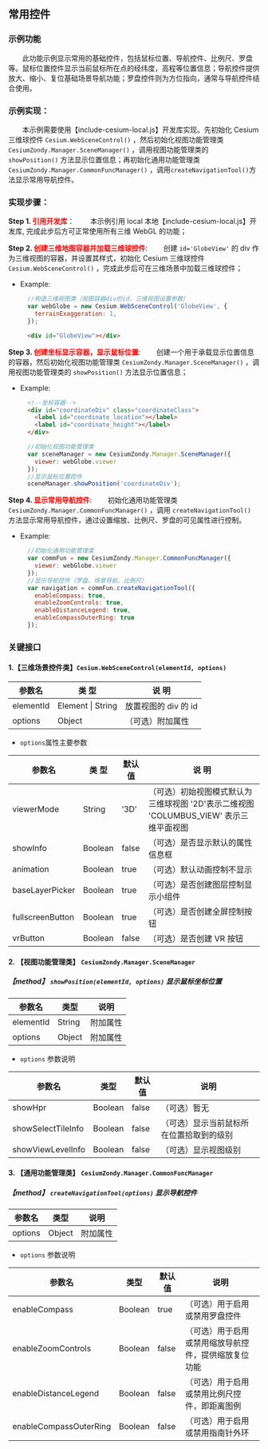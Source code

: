 ## 常用控件

### 示例功能

&ensp;&ensp;&ensp;&ensp;此功能示例显示常用的基础控件，包括鼠标位置、导航控件、比例尺、罗盘等。鼠标位置控件显示当前鼠标所在点的经纬度，高程等位置信息；导航控件提供放大、缩小、复位基础场景导航功能；罗盘控件则为方位指向，通常与导航控件结合使用。

### 示例实现：

&ensp;&ensp;&ensp;&ensp;本示例需要使用【include-cesium-local.js】开发库实现。先初始化 Cesium 三维球控件 `Cesium.WebSceneControl()` ，然后初始化视图功能管理类 `CesiumZondy.Manager.SceneManager()` ，调用视图功能管理类的 `showPosition()` 方法显示位置信息；再初始化通用功能管理类`CesiumZondy.Manager.CommonFuncManager()` ，调用`createNavigationTool()`方法显示常用导航控件。

### 实现步骤：

**Step 1. <font color=red>引用开发库</font>**：
&ensp;&ensp;&ensp;&ensp;本示例引用 local 本地【include-cesium-local.js】开发库, 完成此步后方可正常使用所有三维 WebGL 的功能；

**Step 2. <font color=red>创建三维地图容器并加载三维球控件</font>**:
&ensp;&ensp;&ensp;&ensp;创建 `id='GlobeView'` 的 div 作为三维视图的容器，并设置其样式，初始化 Cesium 三维球控件 `Cesium.WebSceneControl()` ，完成此步后可在三维场景中加载三维球控件；

- Example:

  ```Javascript
    //构造三维视图类（视图容器div的id，三维视图设置参数）
    var webGlobe = new Cesium.WebSceneControl('GlobeView', {
      terrainExaggeration: 1,
    });
  ```

  ```html
    <div id="GlobeView"></div>
  ```

**Step 3. <font color=red>创建坐标显示容器，显示鼠标位置</font>**:
&ensp;&ensp;&ensp;&ensp;创建一个用于承载显示位置信息的容器，然后初始化视图功能管理类 `CesiumZondy.Manager.SceneManager()` ，调用视图功能管理类的 `showPosition()` 方法显示位置信息；

- Example:

  ```html
    <!--坐标容器-->
    <div id="coordinateDiv" class="coordinateClass">
      <label id="coordinate_location"></label>
      <label id="coordinate_height"></label>
    </div>
  ```

  ```Javascript
    //初始化视图功能管理类
    var sceneManager = new CesiumZondy.Manager.SceneManager({
      viewer: webGlobe.viewer
    });
    //显示鼠标位置控件
    sceneManager.showPosition('coordinateDiv');
  ```

**Step 4. <font color=red>显示常用导航控件</font>**:
&ensp;&ensp;&ensp;&ensp;初始化通用功能管理类`CesiumZondy.Manager.CommonFuncManager()` ，调用 `createNavigationTool()` 方法显示常用导航控件，通过设置缩放、比例尺、罗盘的可见属性进行控制。

- Example:
  ```Javascript
    //初始化通用功能管理类
    var commFun = new CesiumZondy.Manager.CommonFuncManager({
      viewer: webGlobe.viewer
    });
    //显示导航控件（罗盘、场景导航、比例尺）
    var navigation = commFun.createNavigationTool({
      enableCompass: true,
      enableZoomControls: true,
      enableDistanceLegend: true,
      enableCompassOuterRing: true
    });
  ```

### 关键接口

#### 1.【三维场景控件类】`Cesium.WebSceneControl(elementId, options)`

| 参数名    | 类 型             | 说 明                |
| --------- | ----------------- | -------------------- |
| elementId | Element \| String | 放置视图的 div 的 id |
| options   | Object            | （可选）附加属性     |

- `options`属性主要参数

| 参数名           | 类 型   | 默认值 | 说 明                                                                                  |
| ---------------- | ------- | ------ | -------------------------------------------------------------------------------------- |
| viewerMode       | String  | ‘3D’   | （可选）初始视图模式默认为三维球视图 '2D'表示二维视图 'COLUMBUS_VIEW' 表示三维平面视图 |
| showInfo         | Boolean | false  | （可选）是否显示默认的属性信息框                                                       |
| animation        | Boolean | true   | （可选）默认动画控制不显示                                                             |
| baseLayerPicker  | Boolean | true   | （可选）是否创建图层控制显示小组件                                                     |
| fullscreenButton | Boolean | true   | （可选）是否创建全屏控制按钮                                                           |
| vrButton         | Boolean | false  | （可选）是否创建 VR 按钮                                                               |

#### 2. 【视图功能管理类】 `CesiumZondy.Manager.SceneManager`

##### 【method】 `showPosition(elementId, options)` 显示鼠标坐标位置

| 参数名    | 类型   | 说明     |
| --------- | ------ | -------- |
| elementId | String | 附加属性 |
| options   | Object | 附加属性 |

- `options` 参数说明

| 参数名             | 类型    | 默认值 | 说明                                     |
| ------------------ | ------- | ------ | ---------------------------------------- |
| showHpr            | Boolean | false  | （可选）暂无                             |
| showSelectTileInfo | Boolean | false  | （可选）显示当前鼠标所在位置拾取到的级别 |
| showViewLevelInfo  | Boolean | false  | （可选）显示视图级别                     |

#### 3. 【通用功能管理类】 `CesiumZondy.Manager.CommonFuncManager`

##### 【method】 `createNavigationTool(options)` 显示导航控件

| 参数名  | 类型   | 说明     |
| ------- | ------ | -------- |
| options | Object | 附加属性 |

- `options` 参数说明

| 参数名                 | 类型    | 默认值 | 说明                                                 |
| ---------------------- | ------- | ------ | ---------------------------------------------------- |
| enableCompass          | Boolean | true   | （可选）用于启用或禁用罗盘控件                       |
| enableZoomControls     | Boolean | false  | （可选）用于启用或禁用缩放导航控件，提供缩放复位功能 |
| enableDistanceLegend   | Boolean | false  | （可选）用于启用或禁用比例尺控件，即距离图例         |
| enableCompassOuterRing | Boolean | false  | （可选）用于启用或禁用指南针外环                     |

